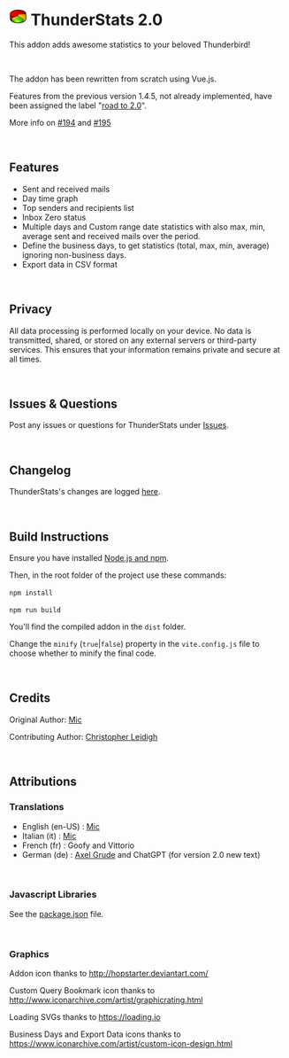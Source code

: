 # ![ThunderStats icon](public/images/mzts-icon-32px.png "ThunderStats")  ThunderStats 2.0

This addon adds awesome statistics to your beloved Thunderbird!


<br>

The addon has been rewritten from scratch using Vue.js.

Features from the previous version 1.4.5, not already implemented, have been assigned the label "[road to 2.0](https://github.com/micz/ThunderStats/labels/road%20to%202.0)".

More info on [#194](https://github.com/micz/ThunderStats/issues/194) and [#195](https://github.com/micz/ThunderStats/issues/195)

<br>

## Features
- Sent and received mails
- Day time graph
- Top senders and recipients list
- Inbox Zero status
- Multiple days and Custom range date statistics with also max, min, average sent and received mails over the period.
- Define the business days, to get statistics (total, max, min, average) ignoring non-business days.
- Export data in CSV format


<br>


## Privacy
All data processing is performed locally on your device. No data is transmitted, shared, or stored on any external servers or third-party services.
This ensures that your information remains private and secure at all times.

<br>

## Issues & Questions
Post any issues or questions for ThunderStats under [Issues](https://github.com/micz/ThunderStats/issues).

<br>


## Changelog
ThunderStats's changes are logged [here](CHANGELOG.md).



<br>


## Build Instructions

Ensure you have installed [Node.js and npm](https://nodejs.org/).

Then, in the root folder of the project use these commands:

`npm install`

`npm run build`

You'll find the compiled addon in the `dist` folder.

Change the `minify` (`true`|`false`) property in the `vite.config.js` file to choose whether to minify the final code.

<br>

## Credits
Original Author: [Mic](https://github.com/micz)

Contributing Author: [Christopher Leidigh](https://github.com/cleidigh)

<br>

## Attributions

### Translations
- English (en-US)	: [Mic](https://addons.thunderbird.net/thunderbird/user/Micz/)
- Italian (it)		: [Mic](https://addons.thunderbird.net/thunderbird/user/Micz/)
- French (fr)		: Goofy and Vittorio
- German (de)		: [Axel Grude](https://addons.thunderbird.net/thunderbird/user/realraven/) and ChatGPT (for version 2.0 new text)

<br>

### Javascript Libraries
See the [package.json](/package.json) file.

<br>

### Graphics
Addon icon thanks to http://hopstarter.deviantart.com/

Custom Query Bookmark icon thanks to http://www.iconarchive.com/artist/graphicrating.html

Loading SVGs thanks to https://loading.io

Business Days and Export Data icons thanks to https://www.iconarchive.com/artist/custom-icon-design.html

